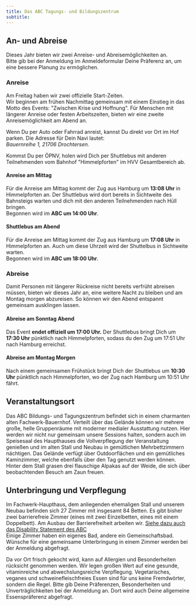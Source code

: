 ```yaml
---
title: Das ABC Tagungs- und Bildungszentrum
subtitle: 
---
```

## An- und Abreise
Dieses Jahr bieten wir zwei Anreise- und Abreisemöglichkeiten an.\
Bitte gib bei der Anmeldung im Anmeldeformular Deine Präferenz an, um eine bessere Planung zu ermöglichen.

### Anreise
Am Freitag haben wir zwei offizielle Start-Zeiten.\
Wir beginnen am frühen Nachmittag gemeinsam mit einem Einstieg in das Motto des Events: "Zwischen Krise und Hoffnung".
Für Menschen mit längerer Anreise oder festen Arbeitszeiten, bieten wir eine zweite Anreisemöglichkeit am Abend an.

Wenn Du per Auto oder Fahrrad anreist, kannst Du direkt vor Ort im Hof parken. Die Adresse für Dein Navi lautet:\
*Bauernreihe 1, 21706 Drochtersen.*

Kommst Du per ÖPNV, holen wird Dich per Shuttlebus mit anderen Teilnehmenden vom Bahnhof "Himmelpforten" im HVV Gesamtbereich ab.

#### Anreise am Mittag
Für die Anreise am Mittag kommt der Zug aus Hamburg um **13:08 Uhr** in Himmelpforten an. Der Shuttlebus wird dort bereits in Sichtweite des Bahnsteigs warten und dich mit den anderen Teilnehmenden nach Hüll bringen.\
Begonnen wird im **ABC um 14:00 Uhr**.

#### Shuttlebus am Abend
Für die Anreise am Mittag kommt der Zug aus Hamburg um **17:08 Uhr** in Himmelpforten an. Auch um diese Uhrzeit wird der Shuttelbus in Sichtweite warten.\
Begonnen wird im **ABC um 18:00 Uhr**.

### Abreise
Damit Personen mit längerer Rückreise nicht bereits verfrüht abreisen müssen, bieten wir dieses Jahr an, eine weitere Nacht zu bleiben und am Montag morgen abzureisen.
So können wir den Abend entspannt gemeinsam ausklingen lassen.

#### Abreise am Sonntag Abend
Das Event **endet offiziell um 17:00 Uhr.**
Der Shuttlebus bringt Dich um **17:30 Uhr** pünktlich nach Himmelpforten, sodass du den Zug um 17:51 Uhr nach Hamburg erreichst.

#### Abreise am Montag Morgen
Nach einem gemeinsamen Frühstück bringt Dich der Shuttlebus um **10:30 Uhr** pünktlich nach Himmelpforten, wo der Zug nach Hamburg um 10:51 Uhr fährt.

## Veranstaltungsort

Das ABC Bildungs- und Tagungszentrum befindet sich in einem charmanten alten Fachwerk-Bauernhof.
Verteilt über das Gelände können wir mehrere große, helle Gruppenräume mit moderner medialer Ausstattung nutzen.
Hier werden wir nicht nur gemeinsam unsere Sessions halten, sondern auch im Speisesaal des Haupthauses die Vollverpflegung der Veranstaltung genießen und im alten Stall und Neubau in gemütlichen Mehrbettzimmern nächtigen.
Das Gelände verfügt über Outdoorflächen und ein gemütliches Kaminzimmer, welche ebenfalls über den Tag genutzt werden können. Hinter dem Stall grasen drei flauschige Alpakas auf der Weide, die sich über beobachtenden Besuch am Zaun freuen.


## Unterbringung und Verpflegung

Im Fachwerk-Haupthaus, dem anliegenden ehemaligen Stall und unserem Neubau befinden sich 27 Zimmer mit insgesamt 84 Betten. Es gibt bisher zwei barrierefreie Zimmer (eines mit zwei Einzelbetten, eines mit einem Doppelbett). Am Ausbau der Barrierefreiheit arbeiten wir. [Siehe dazu auch das Disability Statement des ABC](https://www.abc-huell.de/ueber-uns/#disabilitystatement)\
Einige Zimmer haben ein eigenes Bad, andere ein Gemeinschaftsbad. Wünsche für eine gemeinsame Unterbringung in einem Zimmer werden bei der Anmeldung abgefragt.

Da vor Ort frisch gekocht wird, kann auf Allergien und Besonderheiten rücksicht genommen werden. Wir legen großen Wert auf eine gesunde, vitaminreiche und abwechslungsreiche Verpflegung. Vegetarisches, veganes und schweinefleischfreies Essen sind für uns keine Fremdwörter, sondern die Regel.
Bitte gib Deine Präferenzen, Besonderheiten und Unverträglichkeiten bei der Anmeldung an. Dort wird auch Deine allgemeine Essenspräferenz abgefragt.
